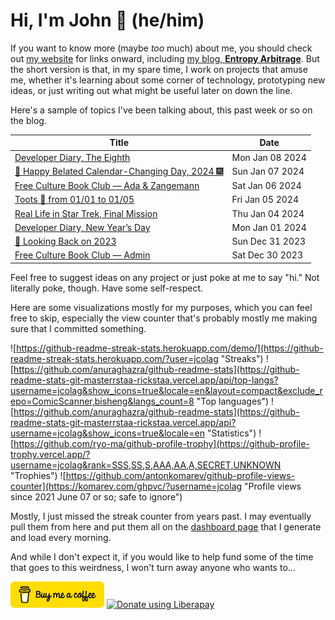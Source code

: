 # Hi, I'm John 👋 (he/him)

If you want to know more (maybe *too* much) about me, you should check out [my website](https://john.colagioia.net/) for links onward, including [my blog, **Entropy Arbitrage**](https://john.colagioia.net/blog).  But the short version is that, in my spare time, I work on projects that amuse me, whether it's learning about some corner of technology, prototyping new ideas, or just writing out what might be useful later on down the line.

Here's a sample of topics I've been talking about, this past week or so on the blog.

|Title|Date|
|-----|-------|
|[Developer Diary, The Eighth](https://john.colagioia.net/blog/2024/01/08/eighth.html)|Mon Jan 08 2024|
|[🍾 Happy Belated Calendar-Changing Day, 2024 🎆](https://john.colagioia.net/blog/2024/01/07/hny2024.html)|Sun Jan 07 2024|
|[Free Culture Book Club — Ada &amp; Zangemann](https://john.colagioia.net/blog/2024/01/06/ada-zangemann.html)|Sat Jan 06 2024|
|[Toots 🦣 from 01/01 to 01/05](https://john.colagioia.net/blog/2024/01/05/week.html)|Fri Jan 05 2024|
|[Real Life in Star Trek, Final Mission](https://john.colagioia.net/blog/2024/01/04/final-mission.html)|Thu Jan 04 2024|
|[Developer Diary, New Year’s Day](https://john.colagioia.net/blog/2024/01/01/new-year.html)|Mon Jan 01 2024|
|[🔭 Looking Back on 2023](https://john.colagioia.net/blog/2023/12/31/review-2023.html)|Sun Dec 31 2023|
|[Free Culture Book Club — Admin](https://john.colagioia.net/blog/2023/12/30/admin.html)|Sat Dec 30 2023|

Feel free to suggest ideas on any project or just poke at me to say "hi." Not literally poke, though. Have some self-respect.

Here are some visualizations mostly for my purposes, which you can feel free to skip, especially the view counter that's probably mostly me making sure that I committed something.

![https://github-readme-streak-stats.herokuapp.com/demo/](https://github-readme-streak-stats.herokuapp.com/?user=jcolag "Streaks")
![https://github.com/anuraghazra/github-readme-stats](https://github-readme-stats-git-masterrstaa-rickstaa.vercel.app/api/top-langs?username=jcolag&show_icons=true&locale=en&layout=compact&exclude_repo=ComicScanner,bisheng&langs_count=8 "Top languages")
![https://github.com/anuraghazra/github-readme-stats](https://github-readme-stats-git-masterrstaa-rickstaa.vercel.app/api?username=jcolag&show_icons=true&locale=en "Statistics")
![https://github.com/ryo-ma/github-profile-trophy](https://github-profile-trophy.vercel.app/?username=jcolag&rank=SSS,SS,S,AAA,AA,A,SECRET,UNKNOWN "Trophies")
![https://github.com/antonkomarev/github-profile-views-counter](https://komarev.com/ghpvc/?username=jcolag "Profile views since 2021 June 07 or so; safe to ignore")

Mostly, I just missed the streak counter from years past.  I may eventually pull them from here and put them all on the [dashboard page](https://github.com/jcolag/dash) that I generate and load every morning.

And while I don't expect it, if you would like to help fund some of the time that goes to this weirdness, I won't turn away anyone who wants to...

[<img src="images/default-yellow.png" alt="Buy Me a Coffee" width="150px"/>](https://www.buymeacoffee.com/jcolag)
<a href="https://liberapay.com/jcolag/donate"><img alt="Donate using Liberapay" src="https://liberapay.com/assets/widgets/donate.svg"></a>
